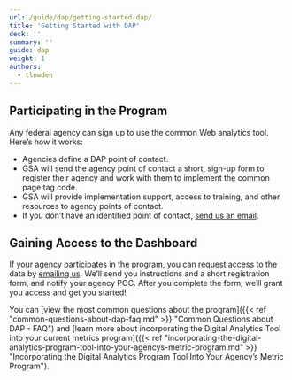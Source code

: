 ```yaml
---
url: /guide/dap/getting-started-dap/
title: 'Getting Started with DAP'
deck: ''
summary: ''
guide: dap
weight: 1
authors:
  - tlowden
---
```


## Participating in the Program

Any federal agency can sign up to use the common Web analytics tool. Here&#8217;s how it works:

  * Agencies define a DAP point of contact.
  * GSA will send the agency point of contact a short, sign-up form to register their agency and work with them to implement the common page tag code.
  * GSA will provide implementation support, access to training, and other resources to agency points of contact.
  * If you don&#8217;t have an identified point of contact, [send us an email](mailto:dap@support.digitalgov.gov).

## Gaining Access to the Dashboard

If your agency participates in the program, you can request access to the data by [emailing us](mailto:dap@support.digitalgov.gov). We&#8217;ll send you instructions and a short registration form, and notify your agency POC. After you complete the form, we&#8217;ll grant you access and get you started!

You can [view the most common questions about the program]({{< ref "common-questions-about-dap-faq.md" >}} "Common Questions about DAP - FAQ") and [learn more about incorporating the Digital Analytics Tool into your current metrics program]({{< ref "incorporating-the-digital-analytics-program-tool-into-your-agencys-metric-program.md" >}} "Incorporating the Digital Analytics Program Tool Into Your Agency’s Metric Program").
